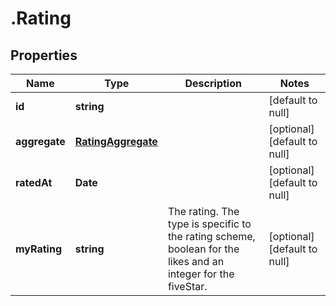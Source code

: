 # .Rating

## Properties
Name | Type | Description | Notes
------------ | ------------- | ------------- | -------------
**id** | **string** |  | [default to null]
**aggregate** | [**RatingAggregate**](RatingAggregate.md) |  | [optional] [default to null]
**ratedAt** | **Date** |  | [optional] [default to null]
**myRating** | **string** | The rating. The type is specific to the rating scheme, boolean for the likes and an integer for the fiveStar. | [optional] [default to null]


